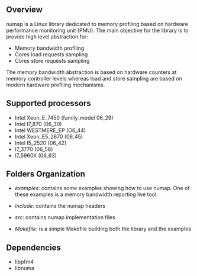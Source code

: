## Overview

numap is a Linux library dedicated to memory profiling based on
hardware performance monitoring unit (PMU). The main objective for the
library is to provide high level abstraction for:

- Memory bandwidth profiling
- Cores load requests sampling
- Cores store requests sampling

The memory bandwidth abstraction is based on hardware counters at
  memory controller levels whereas load and store sampling are based
  on modern hardware profiling mechanisms.

## Supported processors

- Intel Xeon_E_7450 (family_model 06_29)
- Intel I7_870 (06_30)
- Intel WESTMERE_EP (O6_44)
- Intel Xeon_E5_2670 (06_45)
- Intel I5_2520 (06_42)
- I7_3770 (06_58)
- I7_5960X (06_63)

## Folders Organization

- *examples*: contains some examples showing how to use numap. One of
  these examples is a memory bandwidth reporting live tool.

- *include*: contains the numap headers

- *src*: contains numap implementation files

- *Makefile*: is a simple Makefile building both the library and the examples

## Dependencies

- libpfm4
- libnuma
